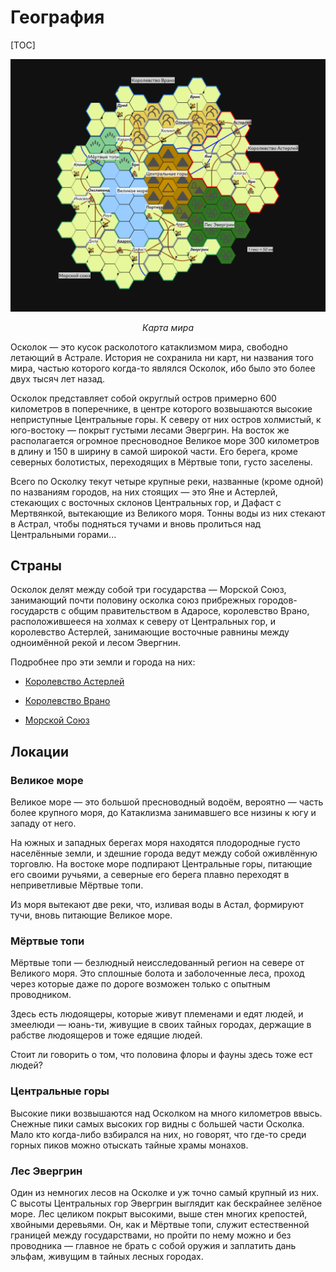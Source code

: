 # География

[TOC]

![Карта мира](the-shard.png)

*<center>Карта мира</center>*

Осколок — это кусок расколотого катаклизмом мира, свободно летающий в Астрале. История не сохранила ни карт, ни названия того мира, частью которого когда-то являлся Осколок, ибо было это более двух тысяч лет назад.

Осколок представляет собой округлый остров примерно 600 километров в поперечнике, в центре которого возвышаются высокие неприступные Центральные горы. К северу от них остров холмистый, к юго-востоку — покрыт густыми лесами Эвергрин. На восток же располагается огромное пресноводное Великое море 300 километров в длину и 150 в ширину в самой широкой части. Его берега, кроме северных болотистых, переходящих в Мёртвые топи, густо заселены.

Всего по Осколку текут четыре крупные реки, названные (кроме одной) по названиям городов, на них стоящих — это Яне и Астерлей, стекающих с восточных склонов Центральных гор, и Дафаст с Мертвянкой, вытекающие из Великого моря. Тонны воды из них стекают в Астрал, чтобы подняться тучами и вновь пролиться над Центральными горами...

## Страны

Осколок делят между собой три государства — Морской Союз, занимающий почти половину осколка союз прибрежных городов-государств с общим правительством в Адаросе, королевство Врано, расположившееся на холмах к северу от Центральных гор, и королевство Астерлей, занимающие восточные равнины между одноимённой рекой и лесом Эвергнин.

Подробнее про эти земли и города на них:

* [Королевство Астерлей](kingdom-of-asterlay)

* [Королевство Врано](kingdom-of-vrano)

* [Морской Союз](sea-union)

## Локации

### Великое море

Великое море — это большой пресноводный водоём, вероятно — часть более крупного моря, до Катаклизма занимавшего все низины к югу и западу от него.

На южных и западных берегах моря находятся плодородные густо населённые земли, и здешние города ведут между собой оживлённую торговлю. На востоке море подпирают Центральные горы, питающие его своими ручьями, а северные его берега плавно переходят в неприветливые Мёртвые топи.

Из моря вытекают две реки, что, изливая воды в Астал, формируют тучи, вновь питающие Великое море.

### Мёртвые топи 

Мёртвые топи — безлюдный неисследованный регион на севере от Великого моря. Это сплошные болота и заболоченные леса, проход через которые даже по дороге возможен только с опытным проводником.

Здесь есть людоящеры, которые живут племенами и едят людей, и змеелюди — юань-ти, живущие в своих тайных городах, держащие в рабстве людоящеров и тоже едящие людей.

Стоит ли говорить о том, что половина флоры и фауны здесь тоже ест людей?

### Центральные горы

Высокие пики возвышаются над Осколком на много километров ввысь. Снежные пики самых высоких гор видны с большей части Осколка. Мало кто когда-либо взбирался на них, но говорят, что где-то среди горных пиков можно отыскать тайные храмы монахов.

### Лес Эвергрин

Один из немногих лесов на Осколке и уж точно самый крупный из них. С высоты Центральных гор Эвергрин выглядит как бескрайнее зелёное море. Лес целиком покрыт высокими, выше стен многих крепостей, хвойными деревьями. Он, как и Мёртвые топи, служит естественной границей между государствами, но пройти по нему можно и без проводника — главное не брать с собой оружия и заплатить дань эльфам, живущим в тайных лесных городах.
